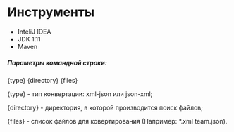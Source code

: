 # Инструменты
+ InteliJ IDEA
+ JDK 1.11
+ Maven

##### Параметры командной строки:
{type} {directory} {files}

{type} - тип конвертации: xml-json или json-xml;

{directory} - директория, в которой производится поиск файлов;

{files} - список файлов для ковертирования (Например: *.xml team.json).
